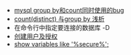 - [mysql group by和count同时使用的bug](https://blog.csdn.net/onlyquan3/article/details/56839586)
- [count(distinct) 与group by 浅析](https://blog.csdn.net/bitcarmanlee/article/details/51280949)
- 在命令行中指定要连接的数据库 -D
- [创建用户及授权](https://www.cnblogs.com/sos-blue/p/6852945.html)
- [show variables like '%secure%';](https://blog.csdn.net/h12kjgj/article/details/77187304)
